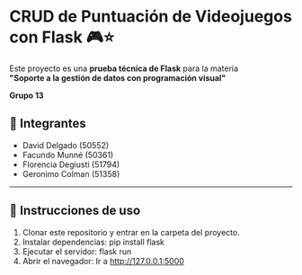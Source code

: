 # CRUD de Puntuación de Videojuegos con Flask 🎮⭐

Este proyecto es una **prueba técnica de Flask** para la materia  
**"Soporte a la gestión de datos con programación visual"**  

**Grupo 13**
## 👥 Integrantes
- David Delgado (50552)  
- Facundo Munné (50361)  
- Florencia Degiusti (51794)  
- Geronimo Colman (51358)  

---

## 🚀 Instrucciones de uso

1. Clonar este repositorio y entrar en la carpeta del proyecto.  
2. Instalar dependencias: pip install flask
3. Ejecutar el servidor: flask run
4. Abrir el navegador: Ir a http://127.0.0.1:5000
